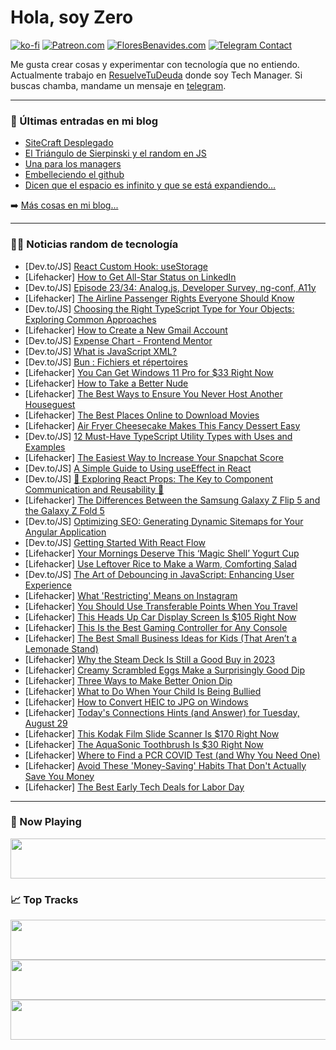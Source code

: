 # Hola, soy Zero

[![ko-fi](https://ko-fi.com/img/githubbutton_sm.svg)](https://ko-fi.com/J3J4N0LUK)
[![Patreon.com](https://img.shields.io/endpoint.svg?url=https%3A%2F%2Fshieldsio-patreon.vercel.app%2Fapi%3Fusername%3Dzerodragon%26type%3Dpatrons&style=for-the-badge)](https://patreon.com/zerodragon)
[![FloresBenavides.com](https://img.shields.io/website?down_message=oops&label=MiBlog&style=for-the-badge&up_message=online&url=https%3A%2F%2Ffloresbenavides.com)](https://floresbenavides.com)
[![Telegram Contact](https://img.shields.io/badge/escr%C3%ADbeme-ZeroDragon-%2326A5E4?style=for-the-badge&logo=telegram)](https://t.me/zerodragon)

Me gusta crear cosas y experimentar con tecnología que no entiendo.
Actualmente trabajo en [ResuelveTuDeuda](http://github.com/resuelve) donde soy Tech Manager.
Si buscas chamba, mandame un mensaje en [telegram](https://t.me/zerodragon).

---

### 📕 Últimas entradas en mi blog
<!-- BLOG-POST-LIST:START -->
- [SiteCraft Desplegado](https://floresbenavides.com/sitecraft-desplegado/)
- [El Triángulo de Sierpinski y el random en JS](https://floresbenavides.com/el-triangulo-de-sierpinski-y-el-random-en-js/)
- [Una para los managers](https://floresbenavides.com/una-para-los-managers/)
- [Embelleciendo el github](https://floresbenavides.com/embelleciendo-el-github/)
- [Dicen que el espacio es infinito y que se está expandiendo…](https://floresbenavides.com/dicen-que-el-espacio-es-infinito-y-que-se-esta-expandiendo/)
<!-- BLOG-POST-LIST:END -->

➡️ [Más cosas en mi blog...](https://floresbenavides.com)

---

### 👨‍💻 Noticias random de tecnología
<!-- TECH-POSTS:START -->
- [Dev.to/JS] [React Custom Hook: useStorage](https://dev.to/sergeyleschev/react-custom-hook-usestorage-and)
- [Lifehacker] [How to Get All-Star Status on LinkedIn](https://lifehacker.com/how-to-get-all-star-status-on-linkedin-1850785211?utm_source=regular)
- [Dev.to/JS] [Episode 23/34: Analog.js, Developer Survey, ng-conf, A11y](https://dev.to/this-is-angular/episode-2334-analogjs-developer-survey-ng-conf-a11y-441j)
- [Lifehacker] [The Airline Passenger Rights Everyone Should Know](https://lifehacker.com/the-airline-passenger-rights-everyone-should-know-1848321073?utm_source=regular)
- [Dev.to/JS] [Choosing the Right TypeScript Type for Your Objects: Exploring Common Approaches](https://dev.to/joblesspoet/choosing-the-right-typescript-type-for-your-objects-exploring-common-approaches-2n95)
- [Lifehacker] [How to Create a New Gmail Account](https://lifehacker.com/how-to-create-a-new-gmail-account-1850784055?utm_source=regular)
- [Dev.to/JS] [Expense Chart - Frontend Mentor](https://dev.to/virtualpujadev/expense-chart-frontend-mentor-4d8i)
- [Dev.to/JS] [What is JavaScript XML?](https://dev.to/salmandotweb/what-is-javascript-xml-3efm)
- [Dev.to/JS] [Bun : Fichiers et répertoires](https://dev.to/gouz/bun-fichiers-et-repertoires-1363)
- [Lifehacker] [You Can Get Windows 11 Pro for $33 Right Now](https://lifehacker.com/you-can-get-windows-11-pro-for-33-right-now-1850776721?utm_source=regular)
- [Lifehacker] [How to Take a Better Nude](https://lifehacker.com/how-to-take-your-best-nudes-ever-1846640354?utm_source=regular)
- [Lifehacker] [The Best Ways to Ensure You Never Host Another Houseguest](https://lifehacker.com/the-best-ways-to-ensure-you-never-host-another-housegue-1850784005?utm_source=regular)
- [Lifehacker] [The Best Places Online to Download Movies](https://lifehacker.com/the-best-places-online-to-download-movies-1850781619?utm_source=regular)
- [Lifehacker] [Air Fryer Cheesecake Makes This Fancy Dessert Easy](https://lifehacker.com/make-your-next-cheesecake-in-an-air-fryer-1849581857?utm_source=regular)
- [Dev.to/JS] [12 Must-Have TypeScript Utility Types with Uses and Examples](https://dev.to/rajatkaush1k/12-must-have-typescript-utility-types-with-uses-and-examples-213j)
- [Lifehacker] [The Easiest Way to Increase Your Snapchat Score](https://lifehacker.com/the-easiest-way-to-increase-your-snapchat-score-1850783404?utm_source=regular)
- [Dev.to/JS] [A Simple Guide to Using useEffect in React](https://dev.to/muhammadazhariqbal/a-simple-guide-to-using-useeffect-in-react-3hch)
- [Dev.to/JS] [🎈 Exploring React Props: The Key to Component Communication and Reusability 🧩](https://dev.to/anii1429/exploring-react-props-the-key-to-component-communication-and-reusability-13nk)
- [Lifehacker] [The Differences Between the Samsung Galaxy Z Flip 5 and the Galaxy Z Fold 5](https://lifehacker.com/the-differences-between-the-samsung-galaxy-z-flip-5-and-1850782228?utm_source=regular)
- [Dev.to/JS] [Optimizing SEO: Generating Dynamic Sitemaps for Your Angular Application](https://dev.to/this-is-angular/optimizing-seo-generating-dynamic-sitemaps-for-your-angular-application-1mgc)
- [Dev.to/JS] [Getting Started With React Flow](https://dev.to/anadee11/getting-started-with-react-flow-3727)
- [Lifehacker] [Your Mornings Deserve This ‘Magic Shell’ Yogurt Cup](https://lifehacker.com/your-mornings-deserve-this-magic-shell-yogurt-cup-1850784080?utm_source=regular)
- [Lifehacker] [Use Leftover Rice to Make a Warm, Comforting Salad](https://lifehacker.com/use-leftover-rice-to-make-a-warm-comforting-salad-1850783678?utm_source=regular)
- [Dev.to/JS] [The Art of Debouncing in JavaScript: Enhancing User Experience](https://dev.to/junaidkhan/the-art-of-debouncing-in-javascript-enhancing-user-experience-46ah)
- [Lifehacker] [What &#39;Restricting&#39; Means on Instagram](https://lifehacker.com/what-restricting-means-on-instagram-1850781850?utm_source=regular)
- [Lifehacker] [You Should Use Transferable Points When You Travel](https://lifehacker.com/you-should-use-transferable-points-when-you-travel-1850783625?utm_source=regular)
- [Lifehacker] [This Heads Up Car Display Screen Is $105 Right Now](https://lifehacker.com/this-heads-up-car-display-screen-is-105-right-now-1850776780?utm_source=regular)
- [Lifehacker] [This Is the Best Gaming Controller for Any Console](https://lifehacker.com/this-is-the-best-gaming-controller-for-any-console-1850781549?utm_source=regular)
- [Lifehacker] [The Best Small Business Ideas for Kids &lpar;That Aren’t a Lemonade Stand&rpar;](https://lifehacker.com/small-business-ideas-for-kids-1850782196?utm_source=regular)
- [Lifehacker] [Why the Steam Deck Is Still a Good Buy in 2023](https://lifehacker.com/why-the-steam-deck-is-still-a-good-buy-in-2023-1850776190?utm_source=regular)
- [Lifehacker] [Creamy Scrambled Eggs Make a Surprisingly Good Dip](https://lifehacker.com/creamy-scrambled-eggs-make-a-surprisingly-good-dip-1850781646?utm_source=regular)
- [Lifehacker] [Three Ways to Make Better Onion Dip](https://lifehacker.com/three-ways-to-make-better-onion-dip-1850781583?utm_source=regular)
- [Lifehacker] [What to Do When Your Child Is Being Bullied](https://lifehacker.com/what-to-do-when-your-child-is-being-bullied-1850781104?utm_source=regular)
- [Lifehacker] [How to Convert HEIC to JPG on Windows](https://lifehacker.com/how-to-convert-heic-to-jpg-on-windows-and-mac-1850780835?utm_source=regular)
- [Lifehacker] [Today&#39;s Connections Hints &lpar;and Answer&rpar; for Tuesday, August 29](https://lifehacker.com/connections-answer-today-august-29-2023-1850780572?utm_source=regular)
- [Lifehacker] [This Kodak Film Slide Scanner Is $170 Right Now](https://lifehacker.com/this-kodak-film-slide-scanner-is-170-right-now-1850768552?utm_source=regular)
- [Lifehacker] [The AquaSonic Toothbrush Is $30 Right Now](https://lifehacker.com/the-aquasonic-toothbrush-is-30-right-now-1850770852?utm_source=regular)
- [Lifehacker] [Where to Find a PCR COVID Test &lpar;and Why You Need One&rpar;](https://lifehacker.com/where-to-find-a-pcr-covid-test-and-why-you-need-one-1850779459?utm_source=regular)
- [Lifehacker] [Avoid These &#39;Money-Saving&#39; Habits That Don&#39;t Actually Save You Money](https://lifehacker.com/avoid-these-money-saving-habits-that-dont-actually-save-1850779247?utm_source=regular)
- [Lifehacker] [The Best Early Tech Deals for Labor Day](https://lifehacker.com/the-best-labor-day-tech-deals-you-can-get-early-1850764868?utm_source=regular)<!-- TECH-POSTS:END -->

---

### 🎵 Now Playing
<a href="https://spotify-now-playing-dun.vercel.app/now-playing?open"><img src="https://spotify-now-playing-dun.vercel.app/now-playing" width="540" height="64"></a>

### 📈 Top Tracks
<a href="https://spotify-now-playing-dun.vercel.app/top-tracks?i=1&open"><img src="https://spotify-now-playing-dun.vercel.app/top-tracks?i=1" width="540" height="64"></a>
<a href="https://spotify-now-playing-dun.vercel.app/top-tracks?i=2&open"><img src="https://spotify-now-playing-dun.vercel.app/top-tracks?i=2" width="540" height="64"></a>
<a href="https://spotify-now-playing-dun.vercel.app/top-tracks?i=3&open"><img src="https://spotify-now-playing-dun.vercel.app/top-tracks?i=3" width="540" height="64"></a>
